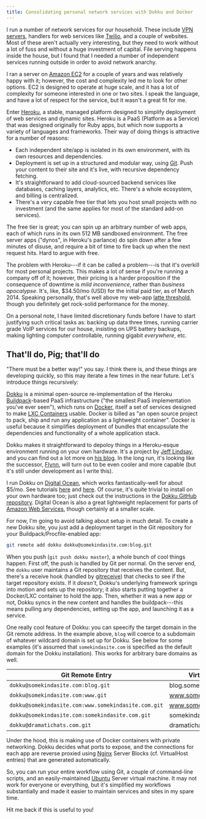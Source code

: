 ```yaml
---
title: Consolidating personal network services with Dokku and Docker
---
```


I run a number of network services for our household. These include [VPN servers][OpenVPN], handlers for web services like [Twilio][], and a couple of websites. Most of these aren't actually very interesting, but they need to work without a lot of fuss and without a huge investment of capital. File serving happens inside the house, but I found that I needed a number of independent services running outside in order to avoid network anarchy.

I ran a server on [Amazon EC2][] for a couple of years and was relatively happy with it; however, the cost and complexity led me to look for other options. EC2 is designed to operate at huge scale, and it has a lot of complexity for someone interested in one or two sites. I speak the language, and have a lot of respect for the service, but it wasn't a great fit for me.

Enter [Heroku][], a stable, managed platform designed to simplify deployment of web services and dynamic sites. Heroku is a PaaS (Platform as a Service) that was designed originally for Ruby apps, but which now supports a variety of languages and frameworks. Their way of doing things is attractive for a number of reasons:

- Each independent site/app is isolated in its own environment, with its own resources and dependencies.
- Deployment is set up in a structured and modular way, using [Git][]. Push your content to their site and it's live, with recursive dependency fetching.
- It's straightforward to add cloud-sourced backend services like databases, caching layers, analytics, etc. There's a whole ecosystem, and billing is centralized.
- There's a very capable free tier that lets you host small projects with no investment (and the same applies for most of the standard add-on services).

The free tier is great; you can spin up an arbitrary number of web apps, each of which runs in its own 512 MB sandboxed environment. The free server apps ("dynos", in Heroku's parlance) do spin down after a few minutes of disuse, and require a bit of time to fire back up when the next request hits. Hard to argue with free.

The problem with Heroku---if it can be called a problem---is that it's overkill for most personal projects. This makes a lot of sense if you're running a company off of it; however, their pricing is a harder proposition if the consequence of downtime is *mild inconvenience*, rather than *business apocalypse*. It's, like, $34.50/mo (USD) for the initial paid tier, as of March 2014. Speaking personally, that's well above my web-app [latte threshold][], though you definitely get rock-solid performance for the money.

On a personal note, I have limited discretionary funds before I have to start justifying such critical tasks as: backing up data three times, running carrier grade VoIP services for our house, insisting on UPS battery backups, making lighting computer controllable, running gigabit *everywhere*, etc.

## That'll do, Pig; that'll do

"There must be a better way!" you say. I think there is, and these things are developing quickly, so this may iterate a few times in the near future. Let's introduce things recursively:

[Dokku][] is a minimal open-source re-implementation of the Heroku [Buildpack][]-based PaaS infrastructure ("the smallest PaaS implementation you've ever seen"), which runs on
[Docker][], itself a set of services designed to make [LXC Containers][] usable. Docker is billed as "an open source project to pack, ship and run any application as a lightweight container". Docker is useful because it simplifies deployment of bundles that encapsulate the dependencies and functionality of a whole application stack.

Dokku makes it straightforward to depoloy things in a Heroku-esque environment running on your own hardware. It's a project by [Jeff Lindsay][], and you can find out a lot more on [his blog][DokkuBlog]. In the long run, it's looking like the successor, [Flynn][], will turn out to be even cooler and more capable (but it's still under development as I write this).

I run Dokku on [Digital Ocean][], which works fantastically-well for about $5/mo. See tutorials [here][HowToDokkuDO] and [here][DeployingDokkuDO]. Of course, it's quite trivial to install on your own hardware too; just check out the instructions in the [Dokku GitHub repository][Dokku]. Digital Ocean is also a great lightweight replacement for parts of [Amazon Web Services][], though certainly at a smaller scale.

For now, I'm going to avoid talking about setup in much detail. To create a new Dokku site, you just add a deployment target in the Git repository for your Buildpack/Procfile-enabled app:

````bash
git remote add dokku dokku@somekindasite.com:blog.git
````

When you push (`git push dokku master`), a whole bunch of cool things happen. First off, the push is handled by Git per normal. On the server end, the `dokku` user maintains a Git repository that receives the content. But, there's a receive hook (handled by [gitreceive][]) that checks to see if the target repository exists. If it *doesn't*, Dokku's underlying framework springs into motion and sets up the repository; it also starts putting together a Docker/LXC container to hold the app. Then, whether it was a new app or not, Dokku syncs in the new content and handles the buildpack---this means pulling any dependencies, setting up the app, and launching it as a service.

One really cool feature of Dokku: you can speecify the target domain in the Git remote address. In the example above, `blog` will coerce to a subdomain of whatever wildcard domain is set up for Dokku. See below for some examples (it's assumed that `somekindasite.com` is specified as the default domain for the Dokku installation). This works for arbitrary bare domains as well.

| Git Remote Entry                                    | VirtualHost            |
|-----------------------------------------------------|------------------------|
| `dokku@somekindasite.com:blog.git`                  | blog.somekindasite.com |
| `dokku@somekindasite.com:www.git`                   | www.somekindasite.com  |
| `dokku@somekindasite.com:www.somekindasite.com.git` | www.somekindasite.com  |
| `dokku@somekindasite.com:somekindasite.com.git`     | somekindasite.com      |
| `dokku@dramatichats.com.git`                        | dramatichats.com       |

Under the hood, this is making use of Docker containers with private networking. Dokku decides what ports to expose, and the connections for each app are reverse proxied using [Nginx][] Server Blocks (cf. VirtualHost entries) that are generated automatically.

So, you can run your entire workflow using Git, a couple of command-line scripts, and an easily-maintained [Ubuntu][] Server virtual machine. It may not work for everyone or everything, but it's simplified my workflows substantially and made it easier to maintain services and sites in my spare time.

Hit me back if this is useful to you!

[OpenVPN]: http://openvpn.net/
[Twilio]: https://www.twilio.com/
[Amazon EC2]: http://aws.amazon.com/ec2/
[Heroku]: https://www.heroku.com/
[Git]: http://git-scm.com/
[latte threshold]: /glossary
[Dokku]: https://github.com/progrium/dokku
[Buildpack]: https://devcenter.heroku.com/articles/buildpacks
[Docker]: https://www.docker.io/
[LXC Containers]: https://linuxcontainers.org/
[Jeff Lindsay]: https://twitter.com/progrium
[DokkuBlog]: http://progrium.com/blog/2013/06/19/dokku-the-smallest-paas-implementation-youve-ever-seen/
[Flynn]: https://flynn.io/
[Digital Ocean]: https://www.digitalocean.com/
[Amazon Web Services]: http://aws.amazon.com/
[HowToDokkuDO]: https://www.digitalocean.com/community/articles/how-to-use-the-digitalocean-dokku-application
[DeployingDokkuDO]: https://www.andrewmunsell.com/blog/dokku-tutorial-digital-ocean
[gitreceive]: https://github.com/progrium/gitreceive
[Nginx]: http://wiki.nginx.org/
[Ubuntu]: http://www.ubuntu.com/